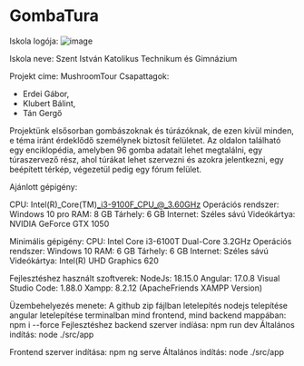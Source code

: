 # GombaTura
Iskola logója: ![image](https://github.com/KBalint2003/GombaTura/assets/112862164/a0c55f5f-8603-4fa9-a883-dd4d2338ec85)

Iskola neve: Szent István Katolikus Technikum és Gimnázium

Projekt címe: MushroomTour
Csapattagok:
- Erdei Gábor, 
- Klubert Bálint,
- Tán Gergő

Projektünk elsősorban gombászoknak és túrázóknak, de ezen kívül minden, e téma iránt érdeklődő személynek biztosít felületet. Az oldalon található egy enciklopédia, amelyben 96 gomba adatait lehet megtalálni, egy túraszervező rész, ahol túrákat lehet szervezni és azokra jelentkezni, egy beépített térkép, végezetül pedig egy fórum felület.

Ajánlott gépigény:

CPU: Intel(R)_Core(TM)_i3-9100F_CPU_@_3.60GHz
Operációs rendszer: Windows 10 pro
RAM: 8 GB
Tárhely: 6 GB
Internet: Széles sávú
Videókártya: NVIDIA GeForce GTX 1050

Minimális gépigény:
CPU: Intel Core i3-6100T Dual-Core 3.2GHz
Operációs rendszer: Windows 10 
RAM: 6 GB
Tárhely: 6 GB
Internet: Széles sávú
Videókártya: Intel(R) UHD Graphics 620

Fejlesztéshez használt szoftverek:
NodeJs: 18.15.0
Angular: 17.0.8
Visual Studio Code: 1.88.0
Xampp: 8.2.12 (ApacheFriends XAMPP Version)

Üzembehelyezés menete:
A github zip fájlban letelepítés
nodejs telepítése
angular letelepítése
terminalban mind frontend, mind backend mappában: npm i --force
Fejlesztéshez backend szerver indíása: npm run dev
Általános indítás: node ./src/app

Frontend szerver indítása: npm ng serve
Általános indítás: node ./src/app
